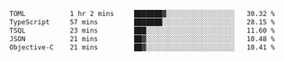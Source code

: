 <!--START_SECTION:waka-->

```txt
TOML           1 hr 2 mins     ███████▓░░░░░░░░░░░░░░░░░   30.32 %
TypeScript     57 mins         ███████░░░░░░░░░░░░░░░░░░   28.15 %
TSQL           23 mins         ███░░░░░░░░░░░░░░░░░░░░░░   11.60 %
JSON           21 mins         ██▓░░░░░░░░░░░░░░░░░░░░░░   10.48 %
Objective-C    21 mins         ██▓░░░░░░░░░░░░░░░░░░░░░░   10.41 %
```

<!--END_SECTION:waka-->